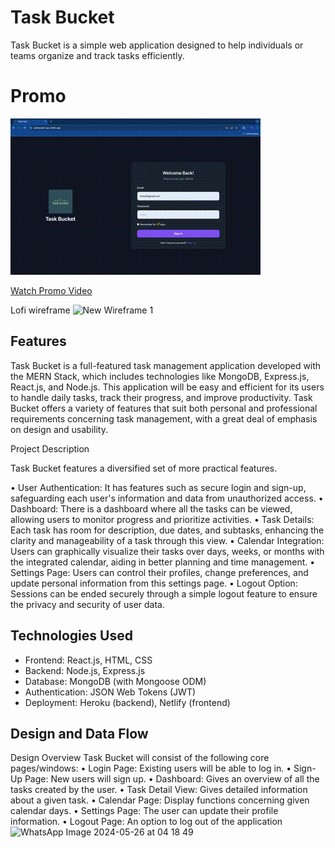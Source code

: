 # Task Bucket

Task Bucket is a simple web application designed to help individuals or teams organize and track tasks efficiently.

# Promo 

![Promo Video Preview](https://github.com/Dannysyed/TaskBucket/blob/main/promo.gif)


[Watch Promo Video](https://drive.google.com/file/d/1LJWegZE2wQkBCvBsGijVJKh11P4aNO0N/view?usp=drive_link)


Lofi wireframe
![New Wireframe 1](https://github.com/Dannysyed/TaskBucket/assets/95587269/7dbeff63-dca6-4e7c-b80b-f69750de4def)



## Features

Task Bucket is a full-featured task management application developed with the MERN Stack, which includes technologies like MongoDB, Express.js, React.js, and Node.js. This application will be easy and efficient for its users to handle daily tasks, track their progress, and improve productivity. Task Bucket offers a variety of features that suit both personal and professional requirements concerning task management, with a great deal of emphasis on design and usability.

Project Description

Task Bucket features a diversified set of more practical features.

• User Authentication: It has features such as secure login and sign-up, safeguarding each user's information and data from unauthorized access.
• Dashboard: There is a dashboard where all the tasks can be viewed, allowing users to monitor progress and prioritize activities.
• Task Details: Each task has room for description, due dates, and subtasks, enhancing the clarity and manageability of a task through this view.
• Calendar Integration: Users can graphically visualize their tasks over days, weeks, or months with the integrated calendar, aiding in better planning and time management.
• Settings Page: Users can control their profiles, change preferences, and update personal information from this settings page.
• Logout Option: Sessions can be ended securely through a simple logout feature to ensure the privacy and security of user data.

## Technologies Used

- Frontend: React.js, HTML, CSS
- Backend: Node.js, Express.js
- Database: MongoDB (with Mongoose ODM)
- Authentication: JSON Web Tokens (JWT)
- Deployment: Heroku (backend), Netlify (frontend)

## Design and Data Flow
Design Overview Task Bucket will consist of the following core pages/windows: 
•	Login Page: Existing users will be able to log in. 
•	Sign-Up Page: New users will sign up. 
•	Dashboard: Gives an overview of all the tasks created by the user. 
•	Task Detail View: Gives detailed information about a given task. 
•	Calendar Page: Display functions concerning given calendar days. 
•	Settings Page: The user can update their profile information. 
•	Logout Page: An option to log out of the application
![WhatsApp Image 2024-05-26 at 04 18 49](https://github.com/Dannysyed/TaskBucket/assets/95587269/97c4e0cb-6eea-4179-8bf9-ac0ec6cce711)


